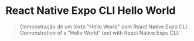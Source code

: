 # React Native Expo CLI Hello World

> Demonstração de um texto "Hello World" com React Native Expo CLI.<br>
> Demonstration of a "Hello World" text with React Native Expo CLI.